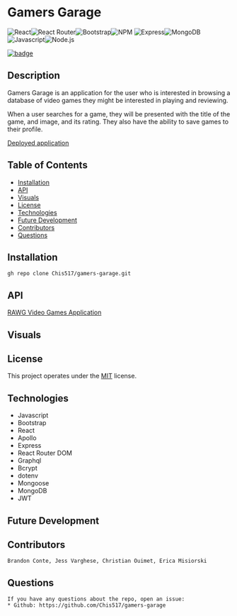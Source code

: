 # Gamers Garage
 ![React](https://img.shields.io/badge/react-%2320232a.svg?style=for-the-badge&logo=react&logoColor=%2361DAFB)![React Router](https://img.shields.io/badge/React_Router-CA4245?style=for-the-badge&logo=react-router&logoColor=white)![Bootstrap](https://img.shields.io/badge/bootstrap-%23563D7C.svg?style=for-the-badge&logo=bootstrap&logoColor=white)![NPM](https://img.shields.io/badge/NPM-%23000000.svg?style=for-the-badge&logo=npm&logoColor=white) 
![Express](https://img.shields.io/badge/Express.js-404D59?style=for-the-badge
)![MongoDB](https://img.shields.io/badge/MongoDB-4EA94B?style=for-the-badge&logo=mongodb&logoColor=white)![Javascript](https://img.shields.io/badge/JavaScript-F7DF1E?style=for-the-badge&logo=javascript&logoColor=black)![Node.js](https://img.shields.io/badge/Node.js-43853D?style=for-the-badge&logo=node.js&logoColor=white)

  [![badge](https://img.shields.io/badge/License-MIT-yellow.svg)]((https://opensource.org/licenses/MIT))
  
  ## Description
    
  Gamers Garage is an application for the user who is interested in browsing a database of video games they might be interested in playing and reviewing.

  When a user searches for a game, they will be presented with the title of the game, and image, and its rating. They also have the ability to save games to their profile.




[Deployed application](https://github.com/Chis517/gamers-garage)

  ## Table of Contents

  * [Installation](#Installation)
  * [API](#api)
  * [Visuals](#usage)
  * [License](#license)
  * [Technologies](#technologies)
  * [Future Development](#future-development)
  * [Contributors](#contributors)
  * [Questions](#questions)
 

  ## Installation
    gh repo clone Chis517/gamers-garage.git

  
 ## API
[RAWG Video Games Application](https://rapidapi.com/accujazz/api/rawg-video-games-database)

 ## Visuals


  ## License
  This project operates under the [MIT](https://choosealicense.com/licenses/MIT/) license.

  ## Technologies

   * Javascript
   * Bootstrap
   * React
   * Apollo
   * Express
   * React Router DOM
   * Graphql
   * Bcrypt
   * dotenv
   * Mongoose
   * MongoDB
   * JWT
  


## Future Development


## Contributors

    Brandon Conte, Jess Varghese, Christian Ouimet, Erica Misiorski

## Questions
    If you have any questions about the repo, open an issue:
    * Github: https://github.com/Chis517/gamers-garage
